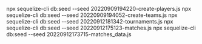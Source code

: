 npx sequelize-cli db:seed --seed 20220909194220-create-players.js
npx sequelize-cli db:seed --seed 20220909194052-create-teams.js
npx sequelize-cli db:seed --seed 20220912181342-tournaments.js
npx sequelize-cli db:seed --seed 20220912175123-matches.js
npx sequelize-cli db:seed --seed 20220912173715-matches_data.js
